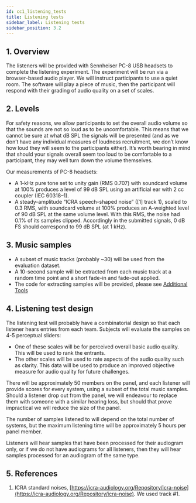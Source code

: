 ```yaml
---
id: cc1_listening_tests
title: Listening tests
sidebar_label: Listening tests
sidebar_position: 3.2
---
```


## 1. Overview

The listeners will be provided with Sennheiser PC-8 USB headsets to complete the listening experiment. The experiment will be run via a browser-based audio player. We will instruct participants to use a quiet room. The software will play a piece of music, then the participant will respond with their grading of audio quality on a set of scales.
 
## 2. Levels

For safety reasons, we allow participants to set the overall audio volume so that the sounds are not so loud as to be uncomfortable. This means that we cannot be sure at what dB SPL the signals will be presented (and as we don’t have any individual measures of loudness recruitment, we don’t know how loud they will seem to the participants either). It’s worth bearing in mind that should your signals overall seem too loud to be comfortable to a participant, they may well turn down the volume themselves.
 
Our measurements of PC-8 headsets: 
* A 1-kHz pure tone set to unity gain (RMS 0.707) with soundcard volume at 100% produces a level of 99 dB SPL using an artificial ear with 2 cc coupler (IEC 60318–1).
* A steady-amplitude “ICRA speech-shaped noise” ([1] track 1), scaled to 0.3 RMS, with soundcard volume at 100% produces an A-weighted level of 90 dB SPL at the same volume level. With this RMS, the noise had 0.1% of its samples clipped.
Accordingly in the submitted signals, 0 dB FS should correspond to 99 dB SPL (at 1 kHz).


## 3. Music samples

- A subset of music tracks (probably ~30) will be used from the evaluation dataset.
- A 10-second sample will be extracted from each music track at a random time point and a short fade-in and fade-out applied.
- The code for extracting samples will be provided, please see [Additional Tools](../Software/cc1_additional_tools)

## 4. Listening test design

The listening test will probably have a combinatorial design so that each listener hears entries from each team. Subjects will evaluate the samples on 4-5 perceptual sliders: 

- One of these scales will be for perceived overall basic audio quality. This will be used to rank the entrants.
- The other scales will be used to rate aspects of the audio quality such as clarity. This data will be used to produce an improved objective measure for audio quality for future challenges. 

There will be approximately 50 members on the panel, and each listener will provide scores for every system, using a subset of the total music samples. Should a listener drop out from the panel, we will endeavour to replace them with someone with a similar hearing loss, but should that prove impractical we will reduce the size of the panel.

The number of samples listened to will depend on the total number of systems, but the maximum listening time will be approximately 5 hours per panel member.

Listeners will hear samples that have been processed for their audiogram only, or if we do not have audiograms for all listeners, then they will hear samples processed for an audiogram of the same type.

## 5. References

<a name="refs"></a>

1. ICRA standard noises, [https://icra-audiology.org/Repository/icra-noise](https://icra-audiology.org/Repository/icra-noise). We used track #1.
